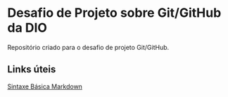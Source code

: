 # Desafio de Projeto sobre Git/GitHub da DIO
Repositório criado para o desafio de projeto Git/GitHub.

## Links úteis
[Sintaxe Básica Markdown](https://www.markdownguide.org/)
